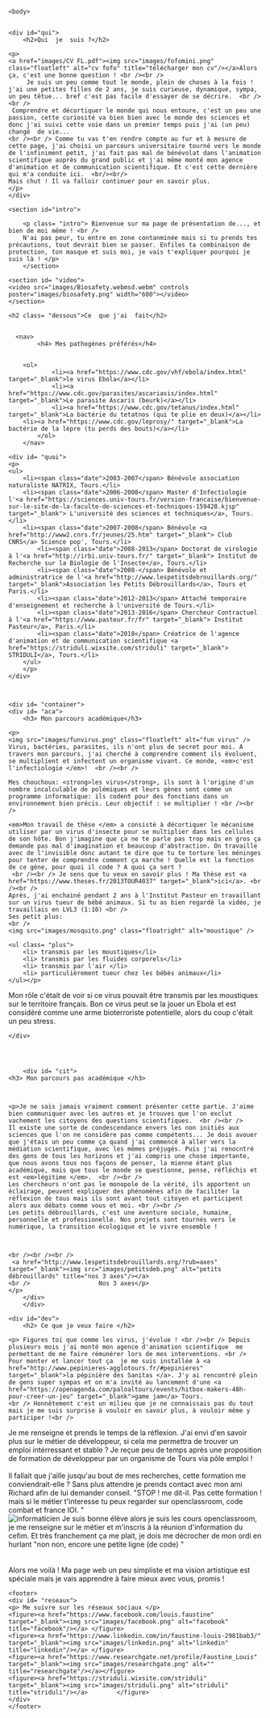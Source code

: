 
<html>
			<meta charset="utf-8"/>
			<link rel="stylesheet" href="style.css" />
	

	<body>
	
	
	<div id="qui">	
		<h2>Qui  je  suis ?</h2>

	<p>
	<a href="images/CV FL.pdf"><img src="images/fofomini.png" class="floatleft" alt="cv fofo" title="télécharger mon cv"/></a>Alors ça, c'est une bonne question ! <br /><br />
		 Je suis un peu comme tout le monde, plein de choses à la fois ! j'ai une petites filles de 2 ans, je suis curieuse, dynamique, sympa, un peu têtue... bref c'est pas facile d'essayer de se décrire.  <br /><br />
	 Comprendre et décortiquer le monde qui nous entoure, c'est un peu une passion, cette curiosité va bien bien avec le monde des sciences et donc j'ai suivi cette voie dans un premier temps puis j'ai (un peu) changé  de vie... 
	<br /><br /> Comme tu vas t'en rendre compte au fur et à mesure de cette page, j'ai choisi un parcours universitaire tourné vers le monde de l'infiniment petit, j'ai fait pas mal de bénévolat dans l'animation scientifique auprès du grand public et j'ai même monté mon agence d'animation et de communication scientifique. Et c'est cette dernière qui m'a conduite ici.  <br/><br/>
	Mais chut ! Il va falloir continuer pour en savoir plus.
	</p>
	</div>	
	
	<section id="intro">
	
		<p class= "intro"> Bienvenue sur ma page de présentation de..., et bien de moi même ! <br />
		N'ai pas peur, tu entre en zone contanminée mais si tu prends tes précautions, tout devrait bien se passer. Enfiles ta combinaison de protection, ton masque et suis moi, je vais t'expliquer pourquoi je suis là ! </p>
		</section>
		
	<section id= "video">
	<video src="images/Biosafety.webmsd.webm" controls poster="images/biosafety.png" width="600"></video>
	</section>
	
	<h2 class= "dessous">Ce  que j'ai  fait</h2>
	
	
	  <nav>
            <h4> Mes pathogènes préférés</h4>
	    
	    
	    <ol>
                <li><a href="https://www.cdc.gov/vhf/ebola/index.html" target="_blank">le virus Ebola</a></li>
                <li><a href="https://www.cdc.gov/parasites/ascariasis/index.html" target="_blank">Le parasite Ascaris (beurk)</a></li>
                <li><a href="https://www.cdc.gov/tetanus/index.html" target="_blank">La bactérie du tetatnos (qui te plie en deux)</a></li>
		<li><a href="https://www.cdc.gov/leprosy/" target="_blank">La bactérie de la lèpre (tu perds des bouts)</a></li>
            </ol>
        </nav>
	
	<div id= "quoi">
	<p> 
	<ul>
		<li><span class="date">2003-2007</span> Bénévole association naturaliste NATRIX, Tours.</li>
		<li><span class="date">2006-2008</span> Master d'Infectiologie l'<a href="https://sciences.univ-tours.fr/version-francaise/bienvenue-sur-le-site-de-la-faculte-de-sciences-et-techniques-159428.kjsp" target="_blank"> L'université des sciences et techniques</a>, Tours.</li>
		<li><span class="date">2007-2008</span> Bénévole <a href="http://www2.cnrs.fr/jeunes/25.htm" target="_blank"> Club CNRS</a> Science pop', Tours.</li>
			<li><span class="date">2008-2013</span> Doctorat de virologie à l'<a href="http://irbi.univ-tours.fr/" target="_blank"> Institut de Recherche sur la Biologie de l'Insecte</a>, Tours.</li>
			<li><span class="date">2008-</span> Bénévole et administratrice de l'<a href="http://www.lespetitsdebrouillards.org/" target="_blank">Association les Petits Débrouillards</a>, Tours et Paris.</li>
			<li><span class="date">2012-2013</span> Attaché temporaire d'enseignement et recherche à l'université de Tours.</li>
			<li><span class="date">2013-2016</span> Chercheur Contractuel à l'<a href="https://www.pasteur.fr/fr" target="_blank"> Institut Pasteur</a>, Paris.</li>
			<li><span class="date">2018</span> Créatrice de l'agence d'animation et de communication scientifique <a href="https://striduli.wixsite.com/striduli" target="_blank"> STRIDULI</a>, Tours.</li>
		</ul>
		</p>
	</div>
	
	
	
	<div id= "container">
	<div id= "aca">	
		<h3> Mon parcours académique</h3>
		
	<p> 
	<img src="images/funvirus.png" class="floatleft" alt="fun virus" />
	Virus, bactéries, parasites, ils n'ont plus de secret pour moi. A travers mon parcours, j'ai cherché à comprendre comment ils évoluent, se multiplient et infectent un organisme vivant. Ce monde, <em>c'est l'infectiologie </em>!  <br /><br />
	
	Mes chouchoux: <strong>les virus</strong>, ils sont à l'origine d'un nombre incalculable de polémiques et leurs gènes sont comme un programme informatique: ils codent pour des fonctions dans un environnement bien précis. Leur objectif : se multiplier ! <br /><br />  
	
	<em>Mon travail de thèse </em> a consisté à décortiquer le mécanisme utiliser par un virus d'insecte pour se multiplier dans les cellules de son hôte. Bon j'imagine que ça ne te parle pas trop mais en gros ça demande pas mal d'imagination et beaucoup d'abstraction. On travaille avec de l'invisible donc autant te dire que tu te torture les méninges pour tenter de comprendre comment ça marche ! Quelle est la fonction de ce gène, pour quoi il code ? A quoi ça sert ?  
	 <br /><br /> Je sens que tu veux en savoir plus ! Ma thèse est <a href="https://www.theses.fr/2013TOUR4037" target="_blank">ici</a>. <br /><br />
	Après, j'ai enchainé pendant 2 ans à l'Institut Pasteur en travaillant sur un virus tueur de bébé animaux. Si tu as bien regardé la vidéo, je travaillais en LVL3 (1:10) <br /> 
	Ses petit plus:
	<br />
	<img src="images/mosquito.png" class="floatright" alt="moustique" />
	
	<ul class= "plus">
		<li> transmis par les moustiques</li>
		<li> transmis par les fluides corporels</li>
		<li> transmis par l'air </li>
		<li> particulièrement tueur chez les bébés animaux</li>
	</ul></p>
<p>Mon rôle c'était de voir si ce virus pouvait être transmis par les moustiques sur le territoire français. Bon ce virus peut se la jouer un  Ebola et est considéré comme une arme bioterroriste potentielle, alors du coup c'était un peu stress. </p>

	</div>
	
	
	
	
		<div id= "cit">
	<h3> Mon parcours pas académique </h3>
	
	
		
	<p>Je ne sais jamais vraiment comment présenter cette partie. J'aime bien communiquer avec les autres et je trouves que l'on exclut vachement les citoyens des questions scientifiques.  <br /><br />
	Il existe une sorte de condescendance envers les non initiés aux sciences que l'on ne considère pas comme compétents... Je dois avouer que j'étais un peu comme ça quand j'ai commencé à aller vers la médiation scientifique, avec les mêmes préjugés. Puis j'ai renocntré des gens de tous les horizons et j'ai compris une chose importante, que nous avons tous nos façons de penser, la mienne étant plus académique, mais que tous le monde se questionne, pense, réfléchis et est <em>légitime </em>.  <br /><br />
	Les chercheurs n'ont pas le monopole de la vérité, ils apportent un éclairage, peuvent expliquer des phénomènes afin de faciliter la réflexion de tous mais ils sont avant tout citoyen et participent alors aux débats comme vous et moi. <br /><br />
	Les petits débrouillards, c'est une aventure sociale, humaine, personnelle et professionelle. Nos projets sont tournés vers le numérique, la transition écologique et le vivre ensemble ! 
	
	
	
	<br /><br /><br />
	 <a href="http://www.lespetitsdebrouillards.org/?rub=axes" target="_blank"><img src="images/petitsdeb.png" alt="petits débrouillards" title="nos 3 axes"/></a>
	<br />                   Nos 3 axes</p>
	</p>
		</div>
		</div>
		
	<div id="dev">	
		<h2> Ce que je veux faire </h2>

	<p> Figures toi que comme les virus, j'évolue ! <br /><br /> Depuis plusieurs mois j'ai monté mon agence d'animation scientifique  me permettant de me faire rémunérer lors de mes interventions. <br /> Pour monter et lancer tout ça  je me suis installée à <a href="http://www.pepinieres-agglotours.fr/#pepinieres" target="_blank">la pépinière des Sanitas </a>. J'y ai rencontré plein de gens super sympas et on m'a invité au lancement d'une <a href="https://openagenda.com/paloaltours/events/hitbox-makers-48h-pour-creer-un-jeu" target="_blank">game jam</a> Tours.
	<br /> Honnêtement c'est un milieu que je ne connaissais pas du tout mais je me suis surprise à vouloir en savoir plus, à vouloir même y participer !<br /> 
	
 Je me renseigne et prends le temps de la réflexion. J'ai envi d'en savoir plus sur le métier de développeur, si cela me permettra de trouver un emploi intérressant et stable ? Je reçue peu de temps après une proposition de formation de développeur par un organisme de Tours via pôle emploi ! 
<br /><br /> Il fallait que j'aille jusqu'au bout de mes recherches, cette formation me conviendrait-elle ? Sans plus attendre je prends contact avec mon ami Richard afin de lui demander conseil. 
	"STOP ! me dit-il. Pas cette formation !  mais si le métier t'interesse tu peux regarder sur openclassroom, code combat et france IOI. "<br />
<img src="images/informaticien.png" class="floatleft" alt="informaticien" />	Je suis bonne élève alors je suis les cours openclassroom, je me renseigne sur le métier et m'inscris à la réunion d'information du cefim. Et très franchement ça me plait, je dois me décrocher de mon ordi en hurlant "non non, encore une petite ligne (de code) " <br /><br />
	<br />
	Alors me voilà ! Ma page web un peu simpliste et ma vision artistique est spéciale mais je vais apprendre à faire mieux avec vous, promis !
	</p>
	</div>	

	<footer>
	<div id= "reseaux">
	<p> Me suivre sur les réseaux sociaux </p>
	<figure><a href="https://www.facebook.com/louis.faustine" target="_blank"><img src="images/facebook.png" alt="facebook" title="facebook"/></a> </figure>
	<figure><a href="https://www.linkedin.com/in/faustine-louis-2981bab3/" target="_blank"><img src="images/linkedin.png" alt="linkedin" title="linkedin"/></a> </figure>
	<figure><a href="https://www.researchgate.net/profile/Faustine_Louis" target="_blank"><img src="images/researchgate.png" alt="" title="researchgate"/></a></figure> 
	<figure><a href="https://striduli.wixsite.com/striduli" target="_blank"><img src="images/striduli.png" alt="striduli" title="striduli"/></a> 		</figure>				
	</div>	
	</footer>
	

